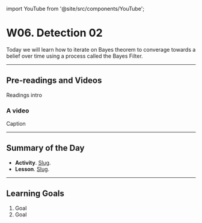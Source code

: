 
import YouTube from '@site/src/components/YouTube';

# W06. Detection 02
Today we will learn how to iterate on Bayes theorem to converage towards a belief over time using a process called the Bayes Filter. 

---
## Pre-readings and Videos
Readings intro

### A video
<YouTube id="id" />
Caption


---
## Summary of the Day

- **Activity**. [Slug](/docs/teaching/activities/LINK.md).
- **Lesson**. [Slug](/docs/teaching/lessons/LINK.md).

---
## Learning Goals
1. Goal
2. Goal